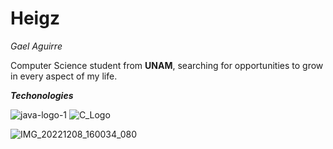 # Heigz
_Gael Aguirre_

Computer Science student from **UNAM**, searching for opportunities to grow in every aspect of my life.

***Techonologies***

![java-logo-1](https://github.com/Heigz/Heigz-/assets/99687392/4799fa37-06f5-4bcf-8bf2-c1d76fbc8805)
![C_Logo](https://github.com/Heigz/Heigz-/assets/99687392/e9e032c6-6664-4187-9017-ecc1ebc2ee03)


![IMG_20221208_160034_080](https://github.com/Heigz/Heigz-/assets/99687392/228549a1-13f3-4e1a-baf1-b6ac00540ac5)

